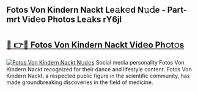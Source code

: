 ## Fotos Von Kindern Nackt Le𝚊k𝚎d N𝚞𝚍e - Part-mrt Vid𝚎o Photos Le𝚊ks rY6jl

# <h2><a href="http://fb16c0w.evod.top/?m=Fotos+Von+Kindern+Nackt">🔗 👉🔴 Fotos Von Kindern Nackt Vid𝚎o Ph𝚘t𝚘s</a></h2>

[![Fotos Von Kindern Nackt N𝚞d𝚎s](https://i.imgur.com/8V9OHl7.gif)](http://fb16c0w.evod.top/?m=Fotos+Von+Kindern+Nackt)
Social media personality Fotos Von Kindern Nackt recognized for their dance and lifestyle content. Fotos Von Kindern Nackt, a respected public figure in the scientific community, has made groundbreaking discoveries in the field of medicine. 
